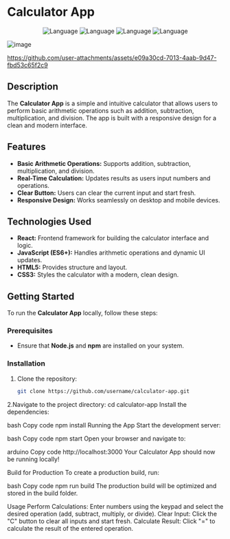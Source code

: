 # Calculator App

<p align="center">
  <img alt="Language" src="https://img.shields.io/badge/React-20232A?style=for-the-badge&logo=react&logoColor=61DAFB"/>
  <img alt="Language" src="https://img.shields.io/badge/JavaScript-323330?style=for-the-badge&logo=javascript&logoColor=F7DF1E"/>
  <img alt="Language" src="https://img.shields.io/badge/CSS-239120?style=for-the-badge&logo=css3&logoColor=black"/>
  <img alt="Language" src="https://img.shields.io/badge/HTML-239120?style=for-the-badge&logo=html5&logoColor=black"/>
</p>

![image](https://github.com/user-attachments/assets/e6150086-b1b1-4ee4-a1c0-4d8c78f8eb3a)







https://github.com/user-attachments/assets/e09a30cd-7013-4aab-9d47-fbd53c65f2c9





## Description
The **Calculator App** is a simple and intuitive calculator that allows users to perform basic arithmetic operations such as addition, subtraction, multiplication, and division. The app is built with a responsive design for a clean and modern interface.

## Features
- **Basic Arithmetic Operations:** Supports addition, subtraction, multiplication, and division.
- **Real-Time Calculation:** Updates results as users input numbers and operations.
- **Clear Button:** Users can clear the current input and start fresh.
- **Responsive Design:** Works seamlessly on desktop and mobile devices.

## Technologies Used
- **React:** Frontend framework for building the calculator interface and logic.
- **JavaScript (ES6+):** Handles arithmetic operations and dynamic UI updates.
- **HTML5:** Provides structure and layout.
- **CSS3:** Styles the calculator with a modern, clean design.

## Getting Started

To run the **Calculator App** locally, follow these steps:

### Prerequisites
- Ensure that **Node.js** and **npm** are installed on your system.

### Installation

1. Clone the repository:
   ```bash
   git clone https://github.com/username/calculator-app.git
2.Navigate to the project directory:
cd calculator-app
Install the dependencies:

bash
Copy code
npm install
Running the App
Start the development server:

bash
Copy code
npm start
Open your browser and navigate to:

arduino
Copy code
http://localhost:3000
Your Calculator App should now be running locally!

Build for Production
To create a production build, run:

bash
Copy code
npm run build
The production build will be optimized and stored in the build folder.

Usage
Perform Calculations: Enter numbers using the keypad and select the desired operation (add, subtract, multiply, or divide).
Clear Input: Click the "C" button to clear all inputs and start fresh.
Calculate Result: Click "=" to calculate the result of the entered operation.
